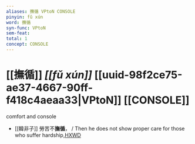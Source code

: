 ```yaml
---
aliases: 撫循 VPtoN CONSOLE
pinyin: fǔ xún
word: 撫循
syn-func: VPtoN
sem-feat: 
total: 1
concept: CONSOLE 
---
```

# [[撫循]] *[[fǔ xún]]*  [[uuid-98f2ce75-ae37-4667-90ff-f418c4aeaa33|VPtoN]] [[CONSOLE]]
comfort and console
 - [[韓非子]] 勞苦不**撫循**， / Then he does not show proper care for those who suffer hardship,[HXWD](https://hxwd.org/textview.html?location=KR3c0005_tls_027-20a.2)